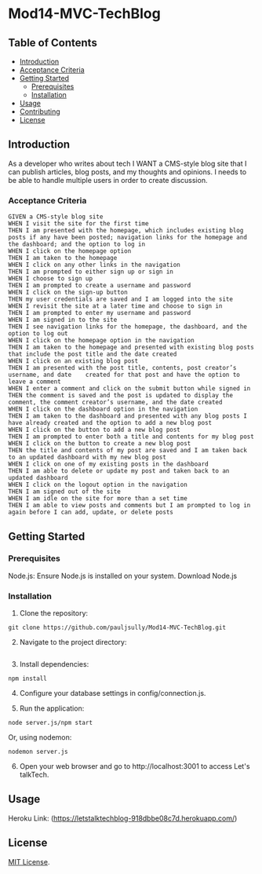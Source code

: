 # Mod14-MVC-TechBlog

## Table of Contents
- [Introduction](#introduction)
- [Acceptance Criteria](#acceptance-criteria)
- [Getting Started](#getting-started)
  - [Prerequisites](#prerequisites)
  - [Installation](#installation)
- [Usage](#usage)
- [Contributing](#contributing)
- [License](#license)

## Introduction

As a developer who writes about tech I WANT a CMS-style blog site that I can publish articles, blog posts, and my thoughts and opinions. I needs to be able to handle multiple users in order to create discussion.

### Acceptance Criteria

    GIVEN a CMS-style blog site
    WHEN I visit the site for the first time
    THEN I am presented with the homepage, which includes existing blog posts if any have been posted; navigation links for the homepage and the dashboard; and the option to log in
    WHEN I click on the homepage option
    THEN I am taken to the homepage
    WHEN I click on any other links in the navigation
    THEN I am prompted to either sign up or sign in
    WHEN I choose to sign up
    THEN I am prompted to create a username and password
    WHEN I click on the sign-up button
    THEN my user credentials are saved and I am logged into the site
    WHEN I revisit the site at a later time and choose to sign in
    THEN I am prompted to enter my username and password
    WHEN I am signed in to the site
    THEN I see navigation links for the homepage, the dashboard, and the option to log out
    WHEN I click on the homepage option in the navigation
    THEN I am taken to the homepage and presented with existing blog posts that include the post title and the date created
    WHEN I click on an existing blog post
    THEN I am presented with the post title, contents, post creator’s username, and date    created for that post and have the option to leave a comment
    WHEN I enter a comment and click on the submit button while signed in
    THEN the comment is saved and the post is updated to display the comment, the comment creator’s username, and the date created
    WHEN I click on the dashboard option in the navigation
    THEN I am taken to the dashboard and presented with any blog posts I have already created and the option to add a new blog post
    WHEN I click on the button to add a new blog post
    THEN I am prompted to enter both a title and contents for my blog post
    WHEN I click on the button to create a new blog post
    THEN the title and contents of my post are saved and I am taken back to an updated dashboard with my new blog post
    WHEN I click on one of my existing posts in the dashboard
    THEN I am able to delete or update my post and taken back to an updated dashboard
    WHEN I click on the logout option in the navigation
    THEN I am signed out of the site
    WHEN I am idle on the site for more than a set time
    THEN I am able to view posts and comments but I am prompted to log in again before I can add, update, or delete posts

## Getting Started

### Prerequisites

Node.js: Ensure Node.js is installed on your system. Download Node.js

### Installation

1. Clone the repository:
```
git clone https://github.com/pauljsully/Mod14-MVC-TechBlog.git 
```

2. Navigate to the project directory:
```
```

3. Install dependencies:
```
npm install
```
4. Configure your database settings in config/connection.js.

5. Run the application:
```
node server.js/npm start
```
Or, using nodemon:
```
nodemon server.js
```
6. Open your web browser and go to http://localhost:3001 to access Let's talkTech.

## Usage

Heroku Link: (https://letstalktechblog-918dbbe08c7d.herokuapp.com/)

## License

[MIT License](https://opensource.org/licenses/MIT).

